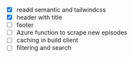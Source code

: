 - [x] readd semantic and tailwindcss
- [x] header with title
- [ ] footer
- [ ] Azure function to scrape new episodes
- [ ] caching in build client
- [ ] filtering and search